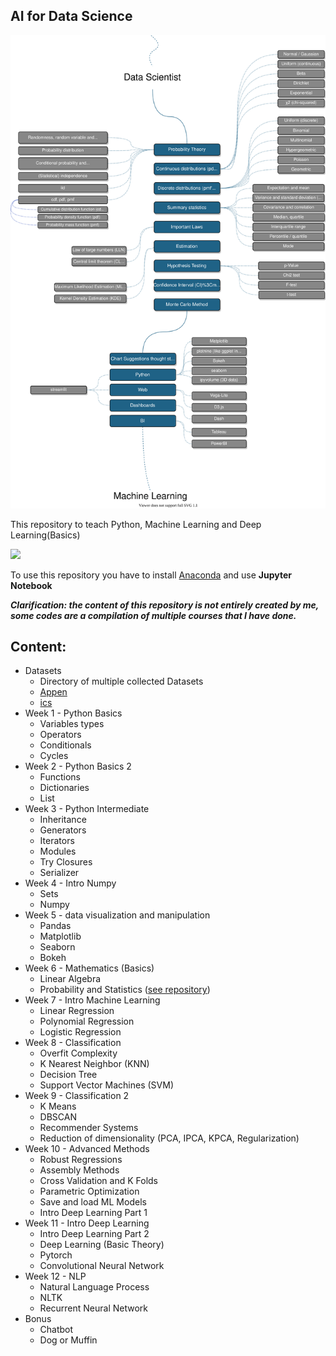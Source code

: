 ## AI for Data Science

<p align="center">
       <img src="../images/datascience.svg"/>
  </a>
</p>


This repository to teach Python, Machine Learning and Deep Learning(Basics)

<img width=500 src="https://upload.wikimedia.org/wikipedia/commons/thumb/c/c3/Python-logo-notext.svg/1200px-Python-logo-notext.svg.png">

To use this repository you have to install [Anaconda](https://www.anaconda.com/) and use **Jupyter Notebook**

__*Clarification: the content of this repository is not entirely created by me, some codes are a compilation of multiple courses that I have done.*__

## Content:
- Datasets
  - Directory of multiple collected Datasets
  - [Appen](https://appen.com/resources/datasets/)
  - [ics](https://archive.ics.uci.edu/ml/datasets.php)
- Week 1 - Python Basics
  - Variables types
  - Operators
  - Conditionals
  - Cycles
- Week 2 - Python Basics 2
  - Functions
  - Dictionaries
  - List
- Week 3 - Python Intermediate
  - Inheritance
  - Generators
  - Iterators
  - Modules
  - Try Closures
  - Serializer
- Week 4 - Intro Numpy
  - Sets
  - Numpy
- Week 5 - data visualization and manipulation
  - Pandas
  - Matplotlib
  - Seaborn
  - Bokeh
- Week 6 - Mathematics (Basics)
  - Linear Algebra
  - Probability and Statistics ([see repository](https://github.com/TheGlitchCat/probability-and-statistics-R))
- Week 7 - Intro Machine Learning
  - Linear Regression
  - Polynomial Regression
  - Logistic Regression
- Week 8 - Classification
  - Overfit Complexity
  - K Nearest Neighbor (KNN)
  - Decision Tree
  - Support Vector Machines (SVM)
- Week 9 - Classification 2
  - K Means
  - DBSCAN
  - Recommender Systems
  - Reduction of dimensionality (PCA, IPCA, KPCA, Regularization)
- Week 10 - Advanced Methods
  - Robust Regressions
  - Assembly Methods
  - Cross Validation and K Folds
  - Parametric Optimization
  - Save and load ML Models
  - Intro Deep Learning Part 1
- Week 11 - Intro Deep Learning
  - Intro Deep Learning Part 2
  - Deep Learning (Basic Theory)
  - Pytorch
  - Convolutional Neural Network
- Week 12 - NLP
  - Natural Language Process
  - NLTK
  - Recurrent Neural Network
- Bonus
  - Chatbot
  - Dog or Muffin
